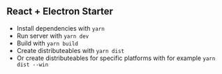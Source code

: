 ## React + Electron Starter

* Install dependencies with `yarn`
* Run server with `yarn dev`
* Build with `yarn build`
* Create distributeables with `yarn dist`
* Or create distributeables for specific platforms with for example `yarn dist --win`